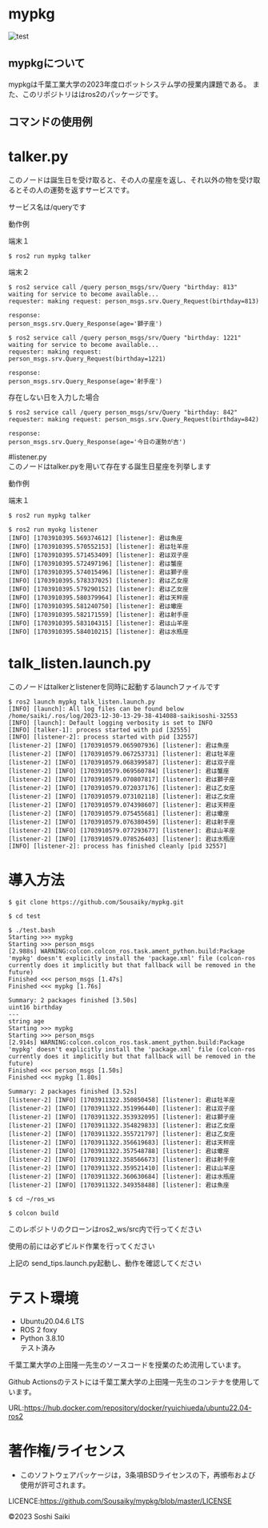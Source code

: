# mypkg

![test](https://github.com/Sousaiky/mypkg/actions/workflows/test.yml/badge.svg)

## mypkgについて

mypkgは千葉工業大学の2023年度ロボットシステム学の授業内課題である。
また、このリポジトリははros2のパッケージです。  

## コマンドの使用例

# talker.py  
このノードは誕生日を受け取ると、その人の星座を返し、それ以外の物を受け取るとその人の運勢を返すサービスです。  

サービス名は/queryです  

動作例  
  
端末１  
``` 
$ ros2 run mypkg talker  
```  

端末２  
```
$ ros2 service call /query person_msgs/srv/Query "birthday: 813"
waiting for service to become available...
requester: making request: person_msgs.srv.Query_Request(birthday=813)

response:
person_msgs.srv.Query_Response(age='獅子座')
```  

```
$ ros2 service call /query person_msgs/srv/Query "birthday: 1221"
waiting for service to become available...
requester: making request: person_msgs.srv.Query_Request(birthday=1221)

response:
person_msgs.srv.Query_Response(age='射手座')
```

存在しない日を入力した場合  
```
$ ros2 service call /query person_msgs/srv/Query "birthday: 842"
requester: making request: person_msgs.srv.Query_Request(birthday=842)

response:
person_msgs.srv.Query_Response(age='今日の運勢が吉')
```

#listener.py  
このノードはtalker.pyを用いて存在する誕生日星座を列挙します  

動作例 

端末１  
```
$ ros2 run mypkg talker
```

```
$ ros2 run myokg listener
[INFO] [1703910395.569374612] [listener]: 君は魚座
[INFO] [1703910395.570552153] [listener]: 君は牡羊座
[INFO] [1703910395.571453409] [listener]: 君は双子座
[INFO] [1703910395.572497196] [listener]: 君は蟹座
[INFO] [1703910395.574015496] [listener]: 君は獅子座
[INFO] [1703910395.578337025] [listener]: 君は乙女座
[INFO] [1703910395.579290152] [listener]: 君は乙女座
[INFO] [1703910395.580379964] [listener]: 君は天秤座
[INFO] [1703910395.581240750] [listener]: 君は蠍座
[INFO] [1703910395.582171559] [listener]: 君は射手座
[INFO] [1703910395.583104315] [listener]: 君は山羊座
[INFO] [1703910395.584010215] [listener]: 君は水瓶座
```

# talk_listen.launch.py
このノードはtalkerとlistenerを同時に起動するlaunchファイルです  

```
$ ros2 launch mypkg talk_listen.launch.py
[INFO] [launch]: All log files can be found below /home/saiki/.ros/log/2023-12-30-13-29-38-414088-saikisoshi-32553
[INFO] [launch]: Default logging verbosity is set to INFO
[INFO] [talker-1]: process started with pid [32555]
[INFO] [listener-2]: process started with pid [32557]
[listener-2] [INFO] [1703910579.065907936] [listener]: 君は魚座
[listener-2] [INFO] [1703910579.067253731] [listener]: 君は牡羊座
[listener-2] [INFO] [1703910579.068399587] [listener]: 君は双子座
[listener-2] [INFO] [1703910579.069560784] [listener]: 君は蟹座
[listener-2] [INFO] [1703910579.070807817] [listener]: 君は獅子座
[listener-2] [INFO] [1703910579.072037176] [listener]: 君は乙女座
[listener-2] [INFO] [1703910579.073102118] [listener]: 君は乙女座
[listener-2] [INFO] [1703910579.074398607] [listener]: 君は天秤座
[listener-2] [INFO] [1703910579.075455681] [listener]: 君は蠍座
[listener-2] [INFO] [1703910579.076380459] [listener]: 君は射手座
[listener-2] [INFO] [1703910579.077293677] [listener]: 君は山羊座
[listener-2] [INFO] [1703910579.078526403] [listener]: 君は水瓶座
[INFO] [listener-2]: process has finished cleanly [pid 32557]
```

# 導入方法

```
$ git clone https://github.com/Sousaiky/mypkg.git  

$ cd test

$ ./test.bash
Starting >>> mypkg
Starting >>> person_msgs
[2.988s] WARNING:colcon.colcon_ros.task.ament_python.build:Package 'mypkg' doesn't explicitly install the 'package.xml' file (colcon-ros currently does it implicitly but that fallback will be removed in the future)
Finished <<< person_msgs [1.47s]
Finished <<< mypkg [1.76s]

Summary: 2 packages finished [3.50s]
uint16 birthday
---
string age
Starting >>> mypkg
Starting >>> person_msgs
[2.914s] WARNING:colcon.colcon_ros.task.ament_python.build:Package 'mypkg' doesn't explicitly install the 'package.xml' file (colcon-ros currently does it implicitly but that fallback will be removed in the future)
Finished <<< person_msgs [1.50s]
Finished <<< mypkg [1.80s]

Summary: 2 packages finished [3.52s]
[listener-2] [INFO] [1703911322.350850458] [listener]: 君は牡羊座
[listener-2] [INFO] [1703911322.351996440] [listener]: 君は双子座
[listener-2] [INFO] [1703911322.353932095] [listener]: 君は獅子座
[listener-2] [INFO] [1703911322.354829833] [listener]: 君は乙女座
[listener-2] [INFO] [1703911322.355721797] [listener]: 君は乙女座
[listener-2] [INFO] [1703911322.356619683] [listener]: 君は天秤座
[listener-2] [INFO] [1703911322.357548788] [listener]: 君は蠍座
[listener-2] [INFO] [1703911322.358566673] [listener]: 君は射手座
[listener-2] [INFO] [1703911322.359521410] [listener]: 君は山羊座
[listener-2] [INFO] [1703911322.360630684] [listener]: 君は水瓶座
[listener-2] [INFO] [1703911322.349358488] [listener]: 君は魚座

$ cd ~/ros_ws

$ colcon build
```

このレポジトリのクローンはros2_ws/src内で行ってください  

使用の前には必ずビルド作業を行ってください  

上記の send_tips.launch.py起動し、動作を確認してください 

# テスト環境 

* Ubuntu20.04.6 LTS  
* ROS 2 foxy  
* Python 3.8.10  
テスト済み  

千葉工業大学の上田隆一先生のソースコードを授業のため流用しています。  

Github Actionsのテストには千葉工業大学の上田隆一先生のコンテナを使用しています。  

URL:https://hub.docker.com/repository/docker/ryuichiueda/ubuntu22.04-ros2

# 著作権/ライセンス
* このソフトウェアパッケージは，3条項BSDライセンスの下，再頒布および使用が許可されます。  

LICENCE:https://github.com/Sousaiky/mypkg/blob/master/LICENSE

©2023 Soshi Saiki
